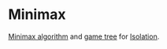 # Minimax
<a href="https://en.wikipedia.org/wiki/Minimax">Minimax algorithm</a> and
<a href="https://en.wikipedia.org/wiki/Game_tree">game tree</a> for 
<a href="https://en.wikipedia.org/wiki/Isolation_(board_game)">Isolation</a>.
